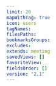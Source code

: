 ```yaml
---
limit: 20
mapWithTag: true
icon: users
tagNames: 
filesPaths: 
bookmarksGroups: 
excludes: 
extends: meeting
savedViews: []
favoriteView: 
fieldsOrder: []
version: "2.1"
---
```

